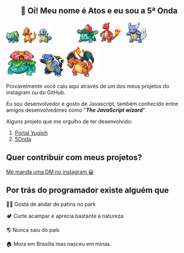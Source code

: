 <h2 align="center">👋 Oi! Meu nome é Atos e eu sou a 5ª Onda</h2>

![darkrai](https://raw.githubusercontent.com/PokeAPI/sprites/master/sprites/pokemon/versions/generation-v/black-white/animated/1.gif) 
![Hydreigon](https://raw.githubusercontent.com/PokeAPI/sprites/master/sprites/pokemon/versions/generation-v/black-white/animated/4.gif)
![Hydreigon](https://raw.githubusercontent.com/PokeAPI/sprites/master/sprites/pokemon/versions/generation-v/black-white/animated/7.gif)&nbsp;&nbsp;&nbsp;&nbsp;&nbsp;&nbsp;&nbsp;&nbsp;&nbsp;&nbsp;&nbsp;&nbsp;&nbsp;&nbsp;&nbsp;&nbsp;
![jirachi](https://raw.githubusercontent.com/PokeAPI/sprites/master/sprites/pokemon/versions/generation-v/black-white/animated/2.gif)
![Hydreigon](https://raw.githubusercontent.com/PokeAPI/sprites/master/sprites/pokemon/versions/generation-v/black-white/animated/5.gif)
![Hydreigon](https://raw.githubusercontent.com/PokeAPI/sprites/master/sprites/pokemon/versions/generation-v/black-white/animated/8.gif)&nbsp;&nbsp;&nbsp;&nbsp;&nbsp;&nbsp;&nbsp;&nbsp;&nbsp;&nbsp;&nbsp;&nbsp;&nbsp;&nbsp;&nbsp;&nbsp;
![Gengar](https://raw.githubusercontent.com/PokeAPI/sprites/master/sprites/pokemon/versions/generation-v/black-white/animated/3.gif)
![Hydreigon](https://raw.githubusercontent.com/PokeAPI/sprites/master/sprites/pokemon/versions/generation-v/black-white/animated/9.gif)
![Hydreigon](https://raw.githubusercontent.com/PokeAPI/sprites/master/sprites/pokemon/versions/generation-v/black-white/animated/6.gif)

Provavelmente você caiu aqui através de um dos meus projetos do instagram ou do GitHub.

Eu sou desenvolvedor e gosto de Javascript, também conhecido entre amigos desenvolvedores como "***The JavaScript wizard***". 

Alguns projeto que me orgulho de ter desenvolvido:

1) [Portal Yugioh](https://portalyugioh.com.br)
1) [5Onda](https://5onda.com.br)

## Quer contribuir com meus projetos?

[Me manda uma DM no instagram 😀](https://www.instagram.com/5quintaonda/)

## Por trás do programador existe alguém que

🏃‍♂️ Gosta de andar de patins no park

🏕 Curte acampar e aprecia bastante a natureza

🌎 Nunca saiu do país

🏠 Mora em Brasília mas nasceu em minas.
